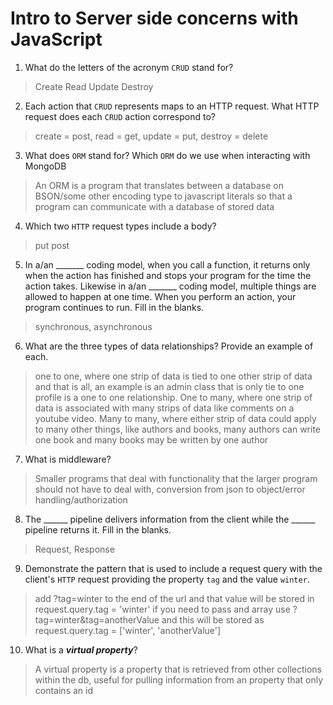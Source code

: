 # Intro to Server side concerns with JavaScript
01. What do the letters of the acronym `CRUD` stand for?

  > Create Read Update Destroy

02. Each action that `CRUD` represents maps to an HTTP request. What HTTP request does each `CRUD` action correspond to?

  > create = post, read = get, update = put, destroy = delete

03. What does `ORM` stand for? Which `ORM` do we use when interacting with MongoDB

  > An ORM is a program that translates between a database on BSON/some other encoding type to javascript literals so that a program can communicate with a database of stored data

04. Which two `HTTP` request types include a body?

  > put post

05. In a/an _______ coding model, when you call a function, it returns only when the action has finished and stops your program for the time the action takes. Likewise in a/an _______ coding model, multiple things are allowed to happen at one time. When you perform an action, your program continues to run.  Fill in the blanks.

  > synchronous, asynchronous

06. What are the three types of data relationships? Provide an example of each.

  > one to one, where one strip of data is tied to one other strip of data and that is all, an example is an admin class that is only tie to one profile is a one to one relationship. One to many, where one strip of data is associated with many strips of data like comments on a youtube video. Many to many, where either strip of data could apply to many other things, like authors and books, many authors can write one book and many books may be written by one author

07. What is middleware?

  > Smaller programs that deal with functionality that the larger program should not have to deal with, conversion from json to object/error handling/authorization

08. The ______ pipeline delivers information from the client while the ______ pipeline returns it. Fill in the blanks. 

  > Request, Response

09. Demonstrate the pattern that is used to include a request query with the client's `HTTP` request providing the property `tag` and the value `winter`.

  > add ?tag=winter to the end of the url and that value will be stored in request.query.tag = 'winter' if you need to pass and array use ?tag=winter&tag=anotherValue and this will be stored as request.query.tag = ['winter', 'anotherValue']

10. What is a ***virtual property***?

  > A virtual property is a property that is retrieved from other collections within the db, useful for pulling information from an property that only contains an id
